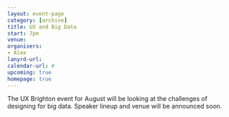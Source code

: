 ```yaml
---
layout: event-page
category: [archive]
title: UX and Big Data
start: 7pm
venue: 
organisers: 
- Alex
lanyrd-url: 
calendar-url: #
upcoming: true
homepage: true
---
```


The UX Brighton event for August will be looking at the challenges of designing for big data. Speaker lineup and venue will be announced soon. 